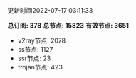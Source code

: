 更新时间2022-07-17 03:11:33

**总订阅: 378**
**总节点: 15823**
**有效节点: 3651**
- v2ray节点: 2078
- ss节点: 1127
- ssr节点: 23
- trojan节点: 423
